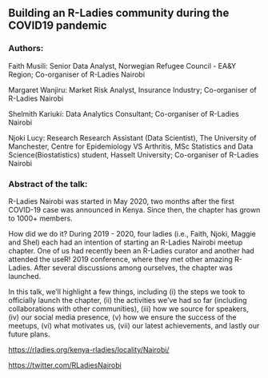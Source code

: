 ## Building an R-Ladies community during the COVID19 pandemic

### Authors: 

Faith Musili: Senior Data Analyst, Norwegian Refugee Council - EA&Y Region; Co-organiser of R-Ladies Nairobi

Margaret Wanjiru: Market Risk Analyst, Insurance Industry; Co-organiser of R-Ladies Nairobi

Shelmith Kariuki: Data Analytics Consultant; Co-organiser of R-Ladies Nairobi

Njoki Lucy: Research Research Assistant (Data Scientist), The University of Manchester, Centre for Epidemiology VS Arthritis, MSc Statistics and Data Science(Biostatistics) student, Hasselt University; Co-organiser of R-Ladies Nairobi

### Abstract of the talk:

R-Ladies Nairobi was started in May 2020, two months after the first COVID-19 case was announced in Kenya. Since then, the chapter has grown to 1000+ members.

How did we do it? During 2019 - 2020, four ladies (i.e., Faith, Njoki, Maggie and Shel) each had an intention of starting an R-Ladies Nairobi meetup chapter. One of us had recently been an R-Ladies curator and another had attended the useR! 2019 conference, where they met other amazing R-Ladies. After several discussions among ourselves, the chapter was launched.

In this talk, we’ll highlight a few things, including (i) the steps we took to officially launch the chapter, (ii) the activities we’ve had so far (including collaborations with other communities), (iii) how we source for speakers, (iv) our social media presence, (v) how we ensure the success of the meetups, (vi) what motivates us, (vii) our latest achievements, and lastly our future plans.

https://rladies.org/kenya-rladies/locality/Nairobi/

https://twitter.com/RLadiesNairobi
